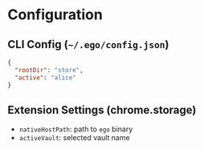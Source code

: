 # Configuration

## CLI Config (`~/.ego/config.json`)

```json
{
  "rootDir": "store",
  "active": "alice"
}
```

## Extension Settings (chrome.storage)

* `nativeHostPath`: path to `ego` binary
* `activeVault`: selected vault name

```}
```
